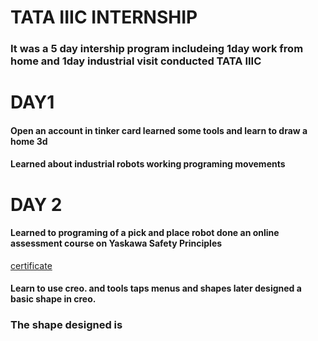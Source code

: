 # TATA IIIC INTERNSHIP
### It was a 5 day intership program includeing 1day work from home and 1day industrial visit conducted TATA IIIC

# DAY1
#### Open an account in tinker card  learned some tools and learn to draw a home 3d
#### Learned about industrial robots working programing movements
# DAY 2
#### Learned to programing of a pick and place robot done an online assessment course on Yaskawa Safety Principles
[certificate](https://github.com/Aryaahh/intenship/blob/main/MTEC%20CertificateAbsorbFields.pdf)
#### Learn to use creo. and tools taps menus and shapes later designed a basic shape in creo.
### The shape designed is 
![]()
